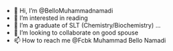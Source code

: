 - 👋 Hi, I’m @BelloMuhammadnamadi
- 👀 I’m interested in reading
- 🌱 I’m a graduate of SLT (Chemistry/Biochemistry) ...
- 💞️ I’m looking to collaborate on good spouse
- 📫 How to reach me @Fcbk Muhammad Bello Namadi 

<!---
BelloMuhammadnamadi/BelloMuhammadnamadi is a ✨ special ✨ repository because its `README.md` (this file) appears on your GitHub profile.
You can click the Preview link to take a look at your changes.
--->
